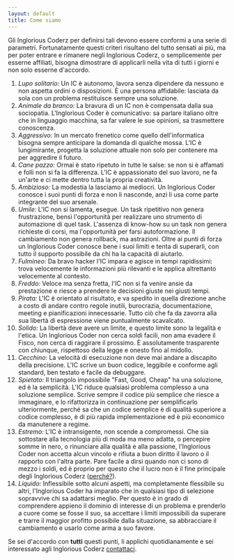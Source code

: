 ```yaml
---
layout: default
title: Come siamo
---
```

Gli Inglorious Coderz per definirsi tali devono essere conformi a una serie di parametri. Fortunatamente questi criteri risultano del tutto sensati ai più, ma per poter entrare e rimanere negli Inglorious Coderz, o semplicemente per esserne affiliati, bisogna dimostrare di applicarli nella vita di tutti i giorni e non solo esserne d'accordo.

1. *Lupo solitario:* Un IC è autonomo, lavora senza dipendere da nessuno e non aspetta ordini o disposizioni. È una persona affidabile: lasciata da sola con un problema restituisce sempre una soluzione.
2. *Animale da branco:* La bravura di un IC non è compensata dalla sua sociopatia. L'Inglorious Coder è comunicativo: sa parlare italiano oltre che in linguaggio macchina, sa far valere le sue opinioni, sa trasmettere conoscenza.
3. *Aggressivo:* In un mercato frenetico come quello dell'informatica bisogna sempre anticipare la domanda di qualche mossa. L'IC è lungimirante, progetta la soluzione attuale non solo per contenere ma per aggredire il futuro.
4. *Cane pazzo:* Ormai è stato ripetuto in tutte le salse: se non si è affamati e folli non si fa la differenza. L'IC è appassionato del suo lavoro, ne fa un'arte e ci mette dentro tutta la propria creatività.
5. *Ambizioso:* La modestia la lasciamo ai mediocri. Un Inglorious Coder conosce i suoi punti di forza e non li nasconde, anzi li usa come parte integrante del suo arsenale.
6. *Umile:* L'IC non si lamenta, esegue. Un task ripetitivo non genera frustrazione, bensì l'opportunità per realizzare uno strumento di automazione di quel task. L'assenza di know-how su un task non genera richieste di corsi, ma l'opportunità per farsi autoformazione. Il cambiamento non genera rollback, ma astrazioni. Oltre ai punti di forza un Inglorious Coder conosce bene i suoi limiti e tenta di superarli, con tutto il supporto possibile da chi ha la capacità di aiutarlo.
7. *Fulmineo:* Da bravo hacker l'IC impara e agisce in tempi rapidissimi: trova velocemente le informazioni più rilevanti e le applica altrettanto velocemente al contesto.
8. *Freddo:* Veloce ma senza fretta, l'IC non si fa venire ansie da prestazione e riesce a prendere le decisioni giuste nei giusti tempi.
9. *Pirata:* L'IC è orientato al risultato, e va spedito in quella direzione anche a costo di andare contro regole inutili, burocrazia, documentazione, meeting e pianificazioni innecessarie. Tutto ciò che fa da zavorra alla sua libertà di espressione viene puntualmente scavalcato.
10. *Solido:* La libertà deve avere un limite, e questo limite sono la legalità e l'etica. Un Inglorious Coder non cerca soldi facili, non ama evadere il Fisco, non cerca di raggirare il prossimo. È assolutamente trasparente con chiunque, rispettoso della legge e onesto fino al midollo.
11. *Cecchino:* La velocità di esecuzione non deve mai andare a discapito della precisione. L'IC scrive un buon codice, leggibile e conforme agli standard, ben testato e facile da debuggare.
12. *Spietato:* Il triangolo impossibile "Fast, Good, Cheap" ha una soluzione, ed è la semplicità. L'IC riduce qualsiasi problema complesso a una soluzione semplice. Scrive sempre il codice più semplice che riesce a immaginare, e lo rifattorizza in continuazione per semplificarlo ulteriormente, perché sa che un codice semplice è di qualità superiore a codice complesso, è di più rapida implementazione ed è più economico da manutenere a regime.
13. *Estremo:* L'IC è intransigente, non scende a compromessi. Che sia sottostare alla tecnologia più di moda ma meno adatta, o percepire somme in nero, o rinunciare alla qualità e alla passione, l'Inglorious Coder non accetta alcun vincolo e rifiuta a buon diritto il lavoro o il rapporto con l'altra parte. Pare facile a dirsi quando non ci sono di mezzo i soldi, ed è proprio per questo che il lucro non è il fine principale degli Inglorious Coderz ([perché?](#page/perche)).
14. *Liquido:* Inflessibile sotto alcuni aspetti, ma completamente flessibile su altri, l'Inglorious Coder ha imparato che in qualsiasi tipo di selezione sopravvive chi sa adattarsi meglio. Per questo è in grado di comprendere appieno il dominio di interesse di un problema e prenderlo a cuore come se fosse il suo, sa accettare i limiti impossibili da superare e trarre il maggior profitto possibile dalla situazione, sa abbracciare il cambiamento e usarlo come arma a suo favore.

Se sei d'accordo con **tutti** questi punti, li applichi quotidianamente e sei interessato agli Inglorious Coderz [contattaci](#page/contattaci).

[comment]: <> (- HS-Factor: Hyper Skills o Holy Shit)
